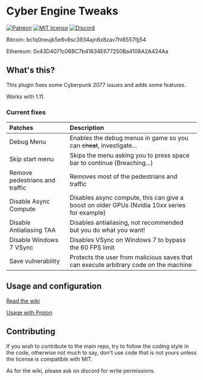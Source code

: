 # Cyber Engine Tweaks

[![Patreon](https://img.shields.io/badge/Patreon-donate-purple.svg)](https://www.patreon.com/tiltedphoques) [![MIT license](https://img.shields.io/badge/License-MIT-blue.svg)](https://lbesson.mit-license.org/) [![Discord](https://img.shields.io/discord/717692382849663036.svg?label=&logo=discord&logoColor=ffffff&color=7389D8&labelColor=6A7EC2)](https://discord.gg/Epkq79kd96)

Bitcoin: bc1q0neujk5e8v8sc3934ajn8z8zav7hl6557fjj54

Ethereum: 0x43D4071c06BC7b41634E677250Ba4108A2A424Aa

## What's this?

This plugin fixes some Cyberpunk 2077 issues and adds some features.

Works with 1.11.

### Current fixes

| Patches      | Description     |
| :------------- | :------------------------------ |
| Debug Menu | Enables the debug menus in game so you can ~~cheat~~, investigate...  |
| Skip start menu | Skips the menu asking you to press space bar to continue (Breaching...) |
| Remove pedestrians and traffic | Removes most of the pedestrians and traffic |
| Disable Async Compute | Disables async compute, this can give a boost on older GPUs (Nvidia 10xx series for example)|
| Disable Antialiasing TAA | Disables antialiasing, not recommended but you do what you want! |
| Disable Windows 7 VSync | Disables VSync on Windows 7 to bypass the 60 FPS limit |
| Save vulnerability | Protects the user from malicious saves that can execute arbitrary code on the machine |

## Usage and configuration

[Read the wiki](https://wiki.cybermods.net/cyber-engine-tweaks/)

[Usage with Proton](PROTON.md)

## Contributing

If you wish to contribute to the main repo, try to follow the coding style in the code, otherwise not much to say, don't use code that is not yours unless the license is compatible with MIT.

As for the wiki, please ask on discord for write permissions.
